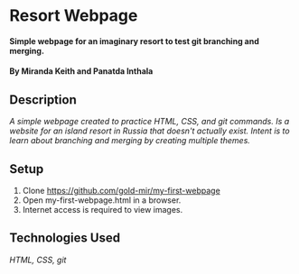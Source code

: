 # Resort Webpage

#### Simple webpage for an imaginary resort to test git branching and merging.

#### By **Miranda Keith and Panatda Inthala**

## Description

*A simple webpage created to practice HTML, CSS, and git commands. Is a website for an island resort in Russia that doesn't actually exist. Intent is to learn about branching and merging by creating multiple themes.*

## Setup
1. Clone https://github.com/gold-mir/my-first-webpage
2. Open my-first-webpage.html in a browser.
3. Internet access is required to view images.

## Technologies Used

*HTML, CSS, git*
